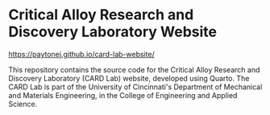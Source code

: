 # Critical Alloy Research and Discovery Laboratory Website

<https://paytonej.github.io/card-lab-website/>

This repository contains the source code for the Critical Alloy Research and Discovery Laboratory (CARD Lab) website, developed using Quarto. The CARD Lab is part of the University of Cincinnati's Department of Mechanical and Materials Engineering, in the College of Engineering and Applied Science.